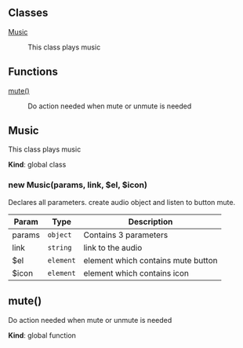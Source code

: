 ## Classes

<dl>
<dt><a href="#Music">Music</a></dt>
<dd><p>This class plays music</p>
</dd>
</dl>

## Functions

<dl>
<dt><a href="#mute">mute()</a></dt>
<dd><p>Do action needed when mute or unmute is needed</p>
</dd>
</dl>

<a name="Music"></a>

## Music
This class plays music

**Kind**: global class  
<a name="new_Music_new"></a>

### new Music(params, link, $el, $icon)
Declares all parameters. create audio object and listen to button mute.


| Param | Type | Description |
| --- | --- | --- |
| params | <code>object</code> | Contains 3 parameters |
| link | <code>string</code> | link to the audio |
| $el | <code>element</code> | element which contains mute button |
| $icon | <code>element</code> | element which contains icon |

<a name="mute"></a>

## mute()
Do action needed when mute or unmute is needed

**Kind**: global function  
